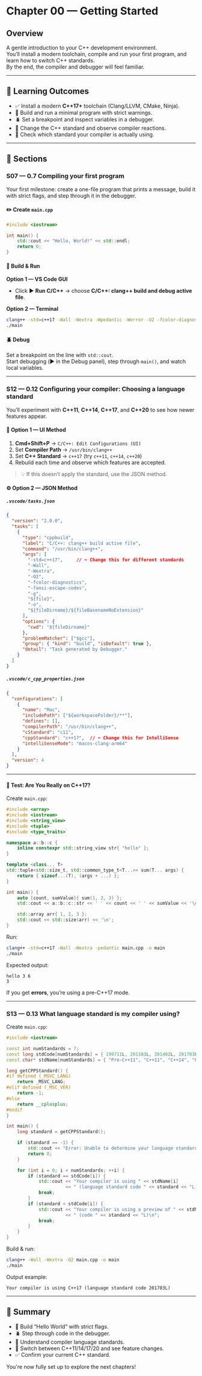 # Chapter 00 — Getting Started

## Overview
A gentle introduction to your C++ development environment.  
You’ll install a modern toolchain, compile and run your first program, and learn how to switch C++ standards.  
By the end, the compiler and debugger will feel familiar.

---

## 🎯 Learning Outcomes
- ✅ Install a modern **C++17+** toolchain (Clang/LLVM, CMake, Ninja).
- 🧱 Build and run a minimal program with strict warnings.
- 🪲 Set a breakpoint and inspect variables in a debugger.
- 🔄 Change the C++ standard and observe compiler reactions.
- 🧠 Check which standard your compiler is actually using.

---

## 📂 Sections

### S07 — 0.7 Compiling your first program
Your first milestone: create a one-file program that prints a message, build it with strict flags, and step through it in the debugger.

#### ✏️ Create `main.cpp`
```cpp
#include <iostream>

int main() {
    std::cout << "Hello, World!" << std::endl;
    return 0;
}
```

#### 🧱 Build & Run

**Option 1 — VS Code GUI**  
- Click ▶️ **Run C/C++** → choose **C/C++: clang++ build and debug active file**.

**Option 2 — Terminal**
```bash
clang++ -std=c++17 -Wall -Wextra -Wpedantic -Werror -O2 -fcolor-diagnostics -fansi-escape-codes -g main.cpp -o main
./main
```

#### 🪲 Debug
Set a breakpoint on the line with `std::cout`.  
Start debugging (▶️ in the Debug panel), step through `main()`, and watch local variables.

---

### S12 — 0.12 Configuring your compiler: Choosing a language standard
You’ll experiment with **C++11**, **C++14**, **C++17**, and **C++20** to see how newer features appear.

#### 🧭 Option 1 — UI Method
1. **Cmd+Shift+P** → `C/C++: Edit Configurations (UI)`  
2. Set **Compiler Path** → `/usr/bin/clang++`  
3. Set **C++ Standard** → `c++17` (try `c++11`, `c++14`, `c++20`)  
4. Rebuild each time and observe which features are accepted.

> 💡 If this doesn’t apply the standard, use the JSON method.

#### ⚙️ Option 2 — JSON Method

##### `.vscode/tasks.json`
```json
{
  "version": "2.0.0",
  "tasks": [
    {
      "type": "cppbuild",
      "label": "C/C++: clang++ build active file",
      "command": "/usr/bin/clang++",
      "args": [
        "-std=c++17",     // ⬅️ Change this for different standards
        "-Wall",
        "-Wextra",
        "-O2",
        "-fcolor-diagnostics",
        "-fansi-escape-codes",
        "-g",
        "${file}",
        "-o",
        "${fileDirname}/${fileBasenameNoExtension}"
      ],
      "options": {
        "cwd": "${fileDirname}"
      },
      "problemMatcher": ["$gcc"],
      "group": { "kind": "build", "isDefault": true },
      "detail": "Task generated by Debugger."
    }
  ]
}
```

##### `.vscode/c_cpp_properties.json`
```json
{
  "configurations": [
    {
      "name": "Mac",
      "includePath": ["${workspaceFolder}/**"],
      "defines": [],
      "compilerPath": "/usr/bin/clang++",
      "cStandard": "c11",
      "cppStandard": "c++17",  // ⬅️ Change this for IntelliSense
      "intelliSenseMode": "macos-clang-arm64"
    }
  ],
  "version": 4
}
```

---

#### 🧪 Test: Are You Really on C++17?
Create `main.cpp`:

```cpp
#include <array>
#include <iostream>
#include <string_view>
#include <tuple>
#include <type_traits>

namespace a::b::c {
    inline constexpr std::string_view str{ "hello" };
}

template <class... T>
std::tuple<std::size_t, std::common_type_t<T...>> sum(T... args) {
    return { sizeof...(T), (args + ...) };
}

int main() {
    auto [count, sumValue]{ sum(1, 2, 3) };
    std::cout << a::b::c::str << ' ' << count << ' ' << sumValue << '\n';

    std::array arr{ 1, 2, 3 };
    std::cout << std::size(arr) << '\n';
}
```

Run:
```bash
clang++ -std=c++17 -Wall -Wextra -pedantic main.cpp -o main
./main
```
Expected output:
```
hello 3 6
3
```

If you get **errors**, you’re using a pre-C++17 mode.

---

### S13 — 0.13 What language standard is my compiler using?
Create `main.cpp`:

```cpp
#include <iostream>

const int numStandards = 7;
const long stdCode[numStandards] = { 199711L, 201103L, 201402L, 201703L, 202002L, 202302L, 202612L };
const char* stdName[numStandards] = { "Pre-C++11", "C++11", "C++14", "C++17", "C++20", "C++23", "C++26" };

long getCPPStandard() {
#if defined (_MSVC_LANG)
    return _MSVC_LANG;
#elif defined (_MSC_VER)
    return -1;
#else
    return __cplusplus;
#endif
}

int main() {
    long standard = getCPPStandard();

    if (standard == -1) {
        std::cout << "Error: Unable to determine your language standard.\n";
        return 0;
    }

    for (int i = 0; i < numStandards; ++i) {
        if (standard == stdCode[i]) {
            std::cout << "Your compiler is using " << stdName[i]
                      << " (language standard code " << standard << "L)\n";
            break;
        }
        if (standard < stdCode[i]) {
            std::cout << "Your compiler is using a preview of " << stdName[i]
                      << " (code " << standard << "L)\n";
            break;
        }
    }
}
```

Build & run:
```bash
clang++ -Wall -Wextra -O2 main.cpp -o main
./main
```

Output example:
```
Your compiler is using C++17 (language standard code 201703L)
```

---

## 🧭 Summary
- 🧱 Build “Hello World” with strict flags.  
- 🪲 Step through code in the debugger.  
- 🧠 Understand compiler language standards.  
- 🔄 Switch between C++11/14/17/20 and see feature changes.  
- ✅ Confirm your current C++ standard.  

You're now fully set up to explore the next chapters!

